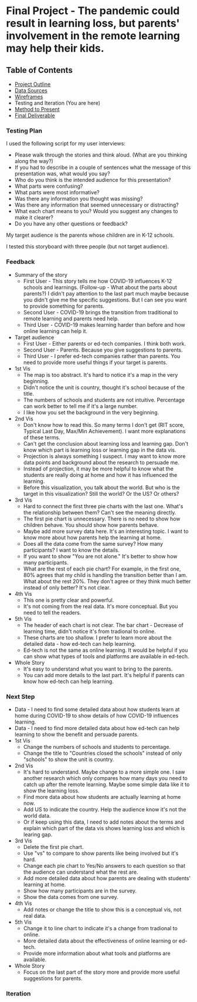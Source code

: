 # Final Project - The pandemic could result in learning loss, but parents' involvement in the remote learning may help their kids.
## Table of Contents
  * [Project Outline](project-outline.md)
  * [Data Sources](data-sources.md)
  * [Wireframes](/wireframes.md)
  * Testing and Iteration (You are here)
  * [Method to Present](/method-to-present.md)
  * [Final Deliverable](/final-deliverable.md)

### Testing Plan
I used the following script for my user interviews:

* Please walk through the stories and think aloud. (What are you thinking along the way?)
* If you had to describe in a couple of sentences what the message of this presentation was, what would you say?
* Who do you think is the intended audience for this presentation?
* What parts were confusing?
* What parts were most informative?
* Was there any information you thought was missing?
* Was there any information that seemed unnecessary or distracting?
* What each chart means to you? Would you suggest any changes to make it clearer?
* Do you have any other questions or feedback?

My target audience is the parents whose children are in K-12 schools.

I tested this storyboard with three people (but not target audience).

### Feedback
* Summary of the story
  * First User - This story tells me how COVID-19 influences K-12 schools and learnings. (Follow-up - What about the parts about parents?) I didn't pay attention to the last part much maybe because you didn't give me the specific suggestions. But I can see you want to provide something for parents.
  * Second User - COVID-19 brings the transition from traditional to remote learning and parents need help.
  * Third User - COVID-19 makes learning harder than before and how online learning can help it.
* Target audience 
  * First User - Either parents or ed-tech companies. I think both work.
  * Second User - Parents. Because you give suggestions to parents.
  * Third User - I prefer ed-tech companies rather than parents. You need to provide more useful things if your target is parents.
* 1st Vis
  * The map is too abstract. It's hard to notice it's a map in the very beginning. 
  * Didn't notice the unit is country, thought it's school because of the title. 
  * The numbers of schools and students are not intuitive. Percentage can work better to tell me if it's a large number.
  * I like how you set the background in the very beginning.
* 2nd Vis
  * Don't know how to read this. So many terms I don't get (RIT score, Typical Last Day, Max/Min Achievement). I want more explanations of these terms.
  * Can't get the conclusion about learning loss and learning gap. Don't know which part is learning loss or learning gap in the data vis.
  * Projection is always something I suspect. I may want to know more data points and background about the research to persuade me. 
  * Instead of projection, it may be more helpful to know what the students are really doing at home and how it has influenced the learning. 
  * Before this visualization, you talk about the world. But who is the target in this visualization? Still the world? Or the US? Or others?
* 3rd Vis
  * Hard to connect the first three pie charts with the last one. What's the relationship between them? Can't see the meaning directly.
  * The first pie chart is unnecessary. There is no need to show how children behave. You should show how parents behave.
  * Maybe add more survey data here. It's an interesting topic. I want to know more about how parents help the learning at home.
  * Does all the data come from the same survey? How many participants? I want to know the details.
  * If you want to show "You are not alone." It's better to show how many participants.
  * What are the rest of each pie chart? For example, in the first one, 80% agrees that my child is handling the transition better than I am. What about the rest 20%. They don't agree or they think much better instead of only better? It's not clear.
* 4th Vis
  * This one is pretty clear and powerful.
  * It's not coming from the real data. It's more conceptual. But you need to tell the readers. 
* 5th Vis
  * The header of each chart is not clear. The bar chart - Decrease of learning time, didn't notice it's from tradional to online.
  * These charts are too shallow. I prefer to learn more about the detailed data - how ed-tech can help learning.
  * Ed-tech is not the same as online learning. It would be helpful if you can show what types of tools and platforms are available in ed-tech.
* Whole Story
  * It's easy to understand what you want to bring to the parents.
  * You can add more details to the last part. It's helpful if parents can know how ed-tech can help learning.

### Next Step
* Data - I need to find some detailed data about how students learn at home during COVID-19 to show details of how COVID-19 influences learning.
* Data - I need to find more detailed data about how ed-tech can help learning to show the benefit and persuade parents.
* 1st Vis
  * Change the numbers of schools and students to percentage.
  * Change the title to "Countries closed the schools" instead of only "schools" to show the unit is country.
* 2nd Vis
  * It's hard to understand. Maybe change to a more simple one. I saw another research which only compares how many days you need to catch up after the remote learning. Maybe some simple data like it to show the learning loss.
  * Find more data about how students are actually learning at home now.
  * Add US to indicate the country. Help the audience know it's not the world data.
  * Or if keep using this data, I need to add notes about the terms and explain which part of the data vis shows learning loss and which is learing gap.
* 3rd Vis
  * Delete the first pie chart.
  * Use "vs" to compare to show parents like being involved but it's hard.
  * Change each pie chart to Yes/No answers to each question so that the audience can understand what the rest are.
  * Add more detailed data about how parents are dealing with students' learning at home.
  * Show how many participants are in the survey.
  * Show the data comes from one survey.
* 4th Vis
  * Add notes or change the title to show this is a conceptual vis, not real data.
* 5th Vis
  * Change it to line chart to indicate it's a change from tradional to online. 
  * More detailed data about the effectiveness of online learning or ed-tech.
  * Provide more information about what tools and platforms are available.
* Whole Story
  * Focus on the last part of the story more and provide more useful suggestions for parents.

### Iteration

<div class="flourish-embed flourish-map" data-src="visualisation/3387280" data-url="https://flo.uri.sh/visualisation/3387280/embed"><script src="https://public.flourish.studio/resources/embed.js"></script></div>

<script src="School Closures.jpg"></script>

<div class="flourish-embed flourish-chart" data-src="visualisation/3387922" data-url="https://flo.uri.sh/visualisation/3387922/embed"><script src="https://public.flourish.studio/resources/embed.js"></script></div>

<div class="flourish-embed flourish-chart" data-src="visualisation/3388835" data-url="https://flo.uri.sh/visualisation/3388835/embed"><script src="https://public.flourish.studio/resources/embed.js"></script></div>

<div class="flourish-embed flourish-chart" data-src="visualisation/3401757" data-url="https://flo.uri.sh/visualisation/3401757/embed"><script src="https://public.flourish.studio/resources/embed.js"></script></div>

<div class="flourish-embed flourish-slope" data-src="visualisation/3402021" data-url="https://flo.uri.sh/visualisation/3402021/embed"><script src="https://public.flourish.studio/resources/embed.js"></script></div>

<div class="flourish-embed flourish-hierarchy" data-src="visualisation/3402216" data-url="https://flo.uri.sh/visualisation/3402216/embed"><script src="https://public.flourish.studio/resources/embed.js"></script></div>
